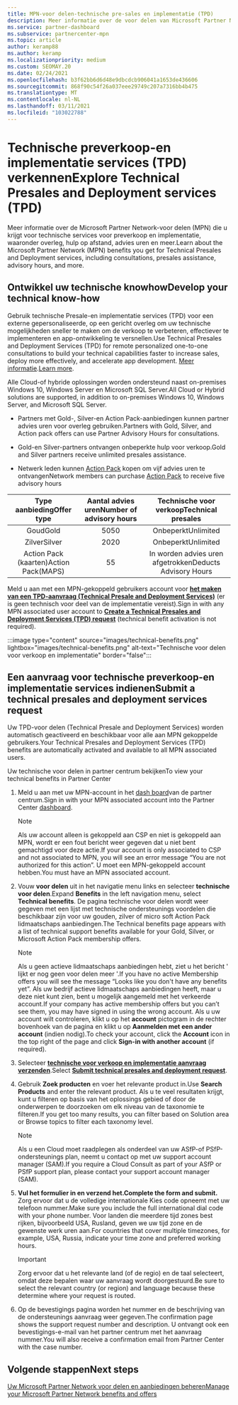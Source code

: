 ```yaml
---
title: MPN-voor delen-technische pre-sales en implementatie (TPD)
description: Meer informatie over de voor delen van Microsoft Partner Network (MPN) voor technische pre-sales en Deployment Services (TPD)
ms.service: partner-dashboard
ms.subservice: partnercenter-mpn
ms.topic: article
author: keramp88
ms.author: keramp
ms.localizationpriority: medium
ms.custom: SEOMAY.20
ms.date: 02/24/2021
ms.openlocfilehash: b3f62bb6d6d48e9dbcdcb906041a1653de436606
ms.sourcegitcommit: 868f90c54f26a037eee29749c207a7316bb4b475
ms.translationtype: MT
ms.contentlocale: nl-NL
ms.lasthandoff: 03/11/2021
ms.locfileid: "103022788"
---
```

# <a name="explore-technical-presales-and-deployment-services-tpd"></a><span data-ttu-id="5d7e6-103">Technische preverkoop-en implementatie services (TPD) verkennen</span><span class="sxs-lookup"><span data-stu-id="5d7e6-103">Explore Technical Presales and Deployment services (TPD)</span></span> 

<span data-ttu-id="5d7e6-104">Meer informatie over de Microsoft Partner Network-voor delen (MPN) die u krijgt voor technische services voor preverkoop en implementatie, waaronder overleg, hulp op afstand, advies uren en meer.</span><span class="sxs-lookup"><span data-stu-id="5d7e6-104">Learn about the Microsoft Partner Network (MPN) benefits you get for Technical Presales and Deployment services, including consultations, presales assistance, advisory hours, and more.</span></span>

## <a name="develop-your-technical-know-how"></a><span data-ttu-id="5d7e6-105">Ontwikkel uw technische knowhow</span><span class="sxs-lookup"><span data-stu-id="5d7e6-105">Develop your technical know-how</span></span>

<span data-ttu-id="5d7e6-106">Gebruik technische Presale-en implementatie services (TPD) voor een externe gepersonaliseerde, op een gericht overleg om uw technische mogelijkheden sneller te maken om de verkoop te verbeteren, effectiever te implementeren en app-ontwikkeling te versnellen.</span><span class="sxs-lookup"><span data-stu-id="5d7e6-106">Use Technical Presales and Deployment Services (TPD) for remote personalized one-to-one consultations to build your technical capabilities faster to increase sales, deploy more effectively, and accelerate app development.</span></span> <span data-ttu-id="5d7e6-107">[Meer informatie](https://aka.ms/TPD).</span><span class="sxs-lookup"><span data-stu-id="5d7e6-107">[Learn more](https://aka.ms/TPD).</span></span>

<span data-ttu-id="5d7e6-108">Alle Cloud-of hybride oplossingen worden ondersteund naast on-premises Windows 10, Windows Server en Microsoft SQL Server.</span><span class="sxs-lookup"><span data-stu-id="5d7e6-108">All Cloud or Hybrid solutions are supported, in addition to on-premises Windows 10, Windows Server, and Microsoft SQL Server.</span></span> 

- <span data-ttu-id="5d7e6-109">Partners met Gold-, Silver-en Action Pack-aanbiedingen kunnen partner advies uren voor overleg gebruiken.</span><span class="sxs-lookup"><span data-stu-id="5d7e6-109">Partners with Gold, Silver, and Action pack offers can use Partner Advisory Hours for consultations.</span></span> 

- <span data-ttu-id="5d7e6-110">Gold-en Silver-partners ontvangen onbeperkte hulp voor verkoop.</span><span class="sxs-lookup"><span data-stu-id="5d7e6-110">Gold and Silver partners receive unlimited presales assistance.</span></span> 

- <span data-ttu-id="5d7e6-111">Netwerk leden kunnen [Action Pack](https://partner.microsoft.com/membership/action-pack) kopen om vijf advies uren te ontvangen</span><span class="sxs-lookup"><span data-stu-id="5d7e6-111">Network members can  purchase [Action Pack](https://partner.microsoft.com/membership/action-pack) to receive five advisory hours</span></span>  

|     <span data-ttu-id="5d7e6-112">Type aanbieding</span><span class="sxs-lookup"><span data-stu-id="5d7e6-112">Offer type</span></span>    | <span data-ttu-id="5d7e6-113">Aantal advies uren</span><span class="sxs-lookup"><span data-stu-id="5d7e6-113">Number of advisory hours</span></span> |   <span data-ttu-id="5d7e6-114">Technische voor verkoop</span><span class="sxs-lookup"><span data-stu-id="5d7e6-114">Technical presales</span></span>   |
|:-----------------:|:------------------------:|:----------------------:|
|        <span data-ttu-id="5d7e6-115">Goud</span><span class="sxs-lookup"><span data-stu-id="5d7e6-115">Gold</span></span>       |            <span data-ttu-id="5d7e6-116">50</span><span class="sxs-lookup"><span data-stu-id="5d7e6-116">50</span></span>            |        <span data-ttu-id="5d7e6-117">Onbeperkt</span><span class="sxs-lookup"><span data-stu-id="5d7e6-117">Unlimited</span></span>       |
|       <span data-ttu-id="5d7e6-118">Zilver</span><span class="sxs-lookup"><span data-stu-id="5d7e6-118">Silver</span></span>      |            <span data-ttu-id="5d7e6-119">20</span><span class="sxs-lookup"><span data-stu-id="5d7e6-119">20</span></span>            |        <span data-ttu-id="5d7e6-120">Onbeperkt</span><span class="sxs-lookup"><span data-stu-id="5d7e6-120">Unlimited</span></span>       |
| <span data-ttu-id="5d7e6-121">Action Pack (kaarten)</span><span class="sxs-lookup"><span data-stu-id="5d7e6-121">Action Pack(MAPS)</span></span> |             <span data-ttu-id="5d7e6-122">5</span><span class="sxs-lookup"><span data-stu-id="5d7e6-122">5</span></span>            | <span data-ttu-id="5d7e6-123">In worden advies uren afgetrokken</span><span class="sxs-lookup"><span data-stu-id="5d7e6-123">Deducts Advisory Hours</span></span> |

<span data-ttu-id="5d7e6-124">Meld u aan met een MPN-gekoppeld gebruikers account voor **[het maken van een TPD-aanvraag (Technical Presale and Deployment Services)](https://partner.microsoft.com/dashboard/mpn/membership/benefits/technical/createadvisoryhours-servicerequest)** (er is geen technisch voor deel van de implementatie vereist).</span><span class="sxs-lookup"><span data-stu-id="5d7e6-124">Sign in with any MPN associated user account to **[Create a Technical Presales and Deployment Services (TPD) request](https://partner.microsoft.com/dashboard/mpn/membership/benefits/technical/createadvisoryhours-servicerequest)** (technical benefit activation is not required).</span></span>

:::image type="content" source="images/technical-benefits.png" lightbox="images/technical-benefits.png" alt-text="Technische voor delen voor verkoop en implementatie" border="false":::

## <a name="submit-a-technical-presales-and-deployment-services-request"></a><span data-ttu-id="5d7e6-126">Een aanvraag voor technische preverkoop-en implementatie services indienen</span><span class="sxs-lookup"><span data-stu-id="5d7e6-126">Submit a technical presales and deployment services request</span></span> 

<span data-ttu-id="5d7e6-127">Uw TPD-voor delen (Technical Presale and Deployment Services) worden automatisch geactiveerd en beschikbaar voor alle aan MPN gekoppelde gebruikers.</span><span class="sxs-lookup"><span data-stu-id="5d7e6-127">Your Technical Presales and Deployment Services (TPD) benefits are automatically activated and available to all MPN associated users.</span></span> 

<span data-ttu-id="5d7e6-128">Uw technische voor delen in partner centrum bekijken</span><span class="sxs-lookup"><span data-stu-id="5d7e6-128">To view your technical benefits in Partner Center</span></span>

1. <span data-ttu-id="5d7e6-129">Meld u aan met uw MPN-account in het [dash board](https://partner.microsoft.com/dashboard)van de partner centrum.</span><span class="sxs-lookup"><span data-stu-id="5d7e6-129">Sign in with your MPN associated account into the Partner Center [dashboard](https://partner.microsoft.com/dashboard).</span></span> 

   > [!NOTE]
   > <span data-ttu-id="5d7e6-130">Als uw account alleen is gekoppeld aan CSP en niet is gekoppeld aan MPN, wordt er een fout bericht weer gegeven dat u niet bent gemachtigd voor deze actie.</span><span class="sxs-lookup"><span data-stu-id="5d7e6-130">If your account is only associated to CSP and not associated to MPN, you will see an error message “You are not authorized for this action”.</span></span> <span data-ttu-id="5d7e6-131">U moet een MPN-gekoppeld account hebben.</span><span class="sxs-lookup"><span data-stu-id="5d7e6-131">You must have an MPN associated account.</span></span>

2. <span data-ttu-id="5d7e6-132">Vouw **voor delen** uit in het navigatie menu links en selecteer **technische voor delen**.</span><span class="sxs-lookup"><span data-stu-id="5d7e6-132">Expand **Benefits** in the left navigation menu, select **Technical benefits**.</span></span> <span data-ttu-id="5d7e6-133">De pagina technische voor delen wordt weer gegeven met een lijst met technische ondersteunings voordelen die beschikbaar zijn voor uw gouden, zilver of micro soft Action Pack lidmaatschaps aanbiedingen.</span><span class="sxs-lookup"><span data-stu-id="5d7e6-133">The Technical benefits page appears with a list of technical support benefits available for your Gold, Silver, or Microsoft Action Pack membership offers.</span></span> 

   > [!NOTE]
   > <span data-ttu-id="5d7e6-134">Als u geen actieve lidmaatschaps aanbiedingen hebt, ziet u het bericht ' lijkt er nog geen voor delen meer '.</span><span class="sxs-lookup"><span data-stu-id="5d7e6-134">If you have no active Membership offers you will see the message “Looks like you don't have any benefits yet”.</span></span> <span data-ttu-id="5d7e6-135">Als uw bedrijf actieve lidmaatschaps aanbiedingen heeft, maar u deze niet kunt zien, bent u mogelijk aangemeld met het verkeerde account.</span><span class="sxs-lookup"><span data-stu-id="5d7e6-135">If your company has active membership offers but you can’t see them, you may have signed in using the wrong account.</span></span> <span data-ttu-id="5d7e6-136">Als u uw account wilt controleren, klikt u op het **account** pictogram in de rechter bovenhoek van de pagina en klikt u op **Aanmelden met een ander account** (indien nodig).</span><span class="sxs-lookup"><span data-stu-id="5d7e6-136">To check your account, click the **Account** icon in the top right of the page and click **Sign-in with another account** (if required).</span></span>

3. <span data-ttu-id="5d7e6-137">Selecteer **[technische voor verkoop en implementatie aanvraag verzenden](https://partner.microsoft.com/dashboard/mpn/membership/benefits/technical/createadvisoryhours-servicerequest)**.</span><span class="sxs-lookup"><span data-stu-id="5d7e6-137">Select **[Submit technical presales and deployment request](https://partner.microsoft.com/dashboard/mpn/membership/benefits/technical/createadvisoryhours-servicerequest)**.</span></span>

4. <span data-ttu-id="5d7e6-138">Gebruik **Zoek producten** en voer het relevante product in.</span><span class="sxs-lookup"><span data-stu-id="5d7e6-138">Use **Search Products** and enter the relevant product.</span></span> <span data-ttu-id="5d7e6-139">Als u te veel resultaten krijgt, kunt u filteren op basis van het oplossings gebied of door de onderwerpen te doorzoeken om elk niveau van de taxonomie te filteren.</span><span class="sxs-lookup"><span data-stu-id="5d7e6-139">If you get too many results, you can filter based on Solution area or Browse topics to filter each taxonomy level.</span></span>

   > [!NOTE]
   > <span data-ttu-id="5d7e6-140">Als u een Cloud moet raadplegen als onderdeel van uw ASfP-of PSfP-ondersteunings plan, neemt u contact op met uw support account manager (SAM).</span><span class="sxs-lookup"><span data-stu-id="5d7e6-140">If you require a Cloud Consult as part of your ASfP or PSfP support plan, please contact your support account manager (SAM).</span></span>

5. <span data-ttu-id="5d7e6-141">**Vul het formulier in en verzend het.**</span><span class="sxs-lookup"><span data-stu-id="5d7e6-141">**Complete the form and submit.**</span></span> <span data-ttu-id="5d7e6-142">Zorg ervoor dat u de volledige internationale Kies code opneemt met uw telefoon nummer.</span><span class="sxs-lookup"><span data-stu-id="5d7e6-142">Make sure you include the full international dial code with your phone number.</span></span> <span data-ttu-id="5d7e6-143">Voor landen die meerdere tijd zones best rijken, bijvoorbeeld USA, Rusland, geven we uw tijd zone en de gewenste werk uren aan.</span><span class="sxs-lookup"><span data-stu-id="5d7e6-143">For countries that cover multiple timezones,  for example, USA, Russia, indicate your time zone and preferred working hours.</span></span>

   > [!IMPORTANT]
   > <span data-ttu-id="5d7e6-144">Zorg ervoor dat u het relevante land (of de regio) en de taal selecteert, omdat deze bepalen waar uw aanvraag wordt doorgestuurd.</span><span class="sxs-lookup"><span data-stu-id="5d7e6-144">Be sure to select the relevant country (or region) and language because these determine where your request is routed.</span></span>

6. <span data-ttu-id="5d7e6-145">Op de bevestigings pagina worden het nummer en de beschrijving van de ondersteunings aanvraag weer gegeven.</span><span class="sxs-lookup"><span data-stu-id="5d7e6-145">The confirmation page shows the support request number and description.</span></span> <span data-ttu-id="5d7e6-146">U ontvangt ook een bevestigings-e-mail van het partner centrum met het aanvraag nummer.</span><span class="sxs-lookup"><span data-stu-id="5d7e6-146">You will also receive a confirmation email from Partner Center with the case number.</span></span>

## <a name="next-steps"></a><span data-ttu-id="5d7e6-147">Volgende stappen</span><span class="sxs-lookup"><span data-stu-id="5d7e6-147">Next steps</span></span>

[<span data-ttu-id="5d7e6-148">Uw Microsoft Partner Network voor delen en aanbiedingen beheren</span><span class="sxs-lookup"><span data-stu-id="5d7e6-148">Manage your Microsoft Partner Network benefits and offers</span></span>](manage-your-partner-network-benefits.md)
